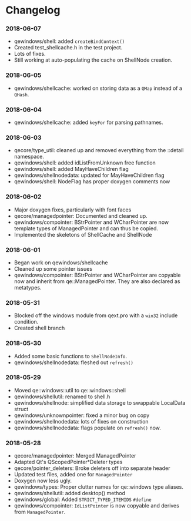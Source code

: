 # Changelog

### 2018-06-07
* qewindows/shell: added `createBindContext()`
* Created test_shellcache.h in the test project.
* Lots of fixes.
* Still working at auto-populating the cache on ShellNode creation.

### 2018-06-05
* qewindows/shellcache: worked on storing data as a `QMap` instead of a `QHash`.

### 2018-06-04
* qewindows/shellcache: added `keyFor` for parsing pathnames.

### 2018-06-03
* qecore/type_util: cleaned up and removed everything from the ::detail namespace.
* qewindows/shell: added idListFromUnknown free function
* qewindows/shell: added MayHaveChildren flag
* qewindows/shellnodedata: updated for MayHaveChildren flag
* qewindows/shell: NodeFlag has proper doxygen comments now

### 2018-06-02
* Major doxygen fixes, particularly with font faces
* qecore/managedpointer: Documented and cleaned up.
* qewindows/compointer: BStrPointer and WCharPointer are now template types of
ManagedPointer and can thus be copied.
* Implemented the skeletons of ShellCache and ShellNode

### 2018-06-01
* Began work on qewindows/shellcache
* Cleaned up some pointer issues
* qewindows/compointer: BStrPointer and WCharPointer are copyable now and inherit
from qe::ManagedPointer. They are also declared as metatypes.

### 2018-05-31
* Blocked off the windows module from qext.pro with a `win32` include condition.
* Created shell branch

### 2018-05-30
* Added some basic functions to `ShellNodeInfo`.
* qewindows/shellnodedata: fleshed out `refresh()`

### 2018-05-29
* Moved qe::windows::util to qe::windows::shell
* qewindows/shellutil: renamed to shell.h
* qewindows/shellnode: simplified data storage to swappable LocalData struct
* qewindows/unknownpointer: fixed a minor bug on copy
* qewindows/shellnodedata: lots of fixes on construction
* qewindows/shellnodedata: flags populate on `refresh()` now.

### 2018-05-28
* qecore/managedpointer: Merged ManagedPointer
* Adapted Qt's QScopedPointer*Deleter types
* qecore/pointer_deleters: Broke deleters off into separate header
* Updated test files, added one for `ManagedPointer`
* Doxygen now less ugly.
* qewindows/types: Proper clutter names for qe::windows type aliases.
* qewindows/shellutil: added desktop() method
* qewindows/global: Added `STRICT_TYPED_ITEMIDS` `#define`
* qewindows/compointer: `IdListPointer` is now copyable and derives from `ManagedPointer`.